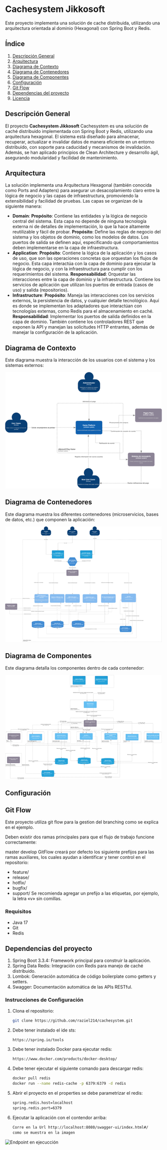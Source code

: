 # Cachesystem Jikkosoft

Este proyecto implementa una solución de cache distribuida, utilizando una arquitectura orientada al dominio (Hexagonal) con Spring Boot y Redis.

## Índice

1. [Descripción General](#descripción-general)
2. [Arquitectura](#arquitectura)
3. [Diagrama de Contexto](#diagrama-de-contexto)
4. [Diagrama de Contenedores](#diagrama-de-contenedores)
5. [Diagrama de Componentes](#diagrama-de-componentes)
6. [Configuración](#configuración)
7. [Git Flow](#git-flow)
8. [Dependencias del proyecto](#dependencias-del-proyecto)
9. [Licencia](#licencia)

## Descripción General

El proyecto **Cachesystem Jikkosoft** Cachesystem es una solución de caché distribuido implementada con Spring Boot y Redis, utilizando una arquitectura hexagonal. El sistema está diseñado para almacenar, recuperar, actualizar e invalidar datos de manera eficiente en un entorno distribuido, con soporte para caducidad y mecanismos de invalidación. Además, se han aplicado principios de Clean Architecture y desarrollo ágil, asegurando modularidad y facilidad de mantenimiento.

## Arquitectura

La solución implementa una Arquitectura Hexagonal (también conocida como Ports and Adapters) para asegurar un desacoplamiento claro entre la lógica de negocio y las capas de infraestructura, promoviendo la extensibilidad y facilidad de pruebas. Las capas se organizan de la siguiente manera:

- **Domain**: 
   **Propósito**: Contiene las entidades y la lógica de negocio central del sistema. Esta capa no depende de ninguna tecnología externa ni de detalles de implementación, lo que la hace altamente reutilizable y fácil de probar.
   **Propósito**: Define las reglas de negocio del sistema y los objetos de dominio, como los modelos de datos. Los puertos de salida se definen aquí, especificando qué comportamientos deben implementarse en la capa de infraestructura.
- **Application**: 
   **Propósito**: Contiene la lógica de la aplicación y los casos de uso, que son las operaciones concretas que orquestan los flujos de negocio. Esta capa interactúa con la capa de dominio para ejecutar la lógica de negocio, y con la infraestructura para cumplir con los requerimientos del sistema.
   **Responsabilidad**: Orquestar las interacciones entre la capa de dominio y la infraestructura. Contiene los servicios de aplicación que utilizan los puertos de entrada (casos de uso) y salida (repositorios).
- **Infrastructure**: 
   **Propósito**: Maneja las interacciones con los servicios externos, la persistencia de datos, y cualquier detalle tecnológico. Aquí es donde se implementan los adaptadores que interactúan con tecnologías externas, como Redis para el almacenamiento en caché.
   **Responsabilidad**: Implementar los puertos de salida definidos en la capa de dominio. También contiene los controladores REST que exponen la API y manejan las solicitudes HTTP entrantes, además de manejar la configuración de la aplicación.


## Diagrama de Contexto

Este diagrama muestra la interacción de los usuarios con el sistema y los sistemas externos:

![Diagrama de Contexto](img/JikosofftApi-Contexto.png)

## Diagrama de Contenedores

Este diagrama muestra los diferentes contenedores (microservicios, bases de datos, etc.) que componen la aplicación:

![Diagrama de Contenedores](img/JikosofftApi-Contenedores.png)

## Diagrama de Componentes

Este diagrama detalla los componentes dentro de cada contenedor:

![Diagrama de Componentes](img/JikosofftApi-Componentes.png)


## Configuración

## Git Flow
Este proyecto utiliza git flow para la gestion del branching como se explica en el ejemplo.

Deben existir dos ramas principales para que el flujo de trabajo funcione correctamente:

master
develop
GitFlow creará por defecto los siguiente prefijos para las ramas auxiliares, los cuales ayudan a identificar y tener control en el repositorio:

- feature/
- release/
- hotfix/
- bugfix/
- support/
Se recomienda agregar un prefijo a las etiquetas, por ejemplo, la letra «v» sin comillas.

### Requisitos

- Java 17
- Git
- Redis
## Dependencias del proyecto
1. Spring Boot 3.3.4: Framework principal para construir la aplicación.
2. Spring Data Redis: Integración con Redis para manejo de caché distribuido.
3. Lombok: Generación automática de código boilerplate como getters y setters.
4. Swagger: Documentación automática de las APIs RESTful.

### Instrucciones de Configuración

1. Clona el repositorio:
   ```bash
   git clone https://github.com/raziel214/cachesystem.git
2. Debe tener instalado el ide sts:
   ```bash
   https://spring.io/tools
3. Debe  tener instalado Docker para ejecutar redis:
   ```bash
   https://www.docker.com/products/docker-desktop/

4. Debe  tener ejecutar el siguiente comando para descargar redis:
   ```bash
   docker pull redis
   docker run --name redis-cache -p 6379:6379 -d redis

5. Abrir el proyecto en el properties se debe parametrizar el redis:
   ```bash
   spring.redis.host=localhost
   spring.redis.port=6379
6. Ejecutar la aplicación con el contendor arriba:
   ```bash
   Corre en la Url http://localhost:8080/swagger-ui/index.html#/
   como se muestra en la imagen
![Endpoint en ejecucción](img/EndPoint.png)

